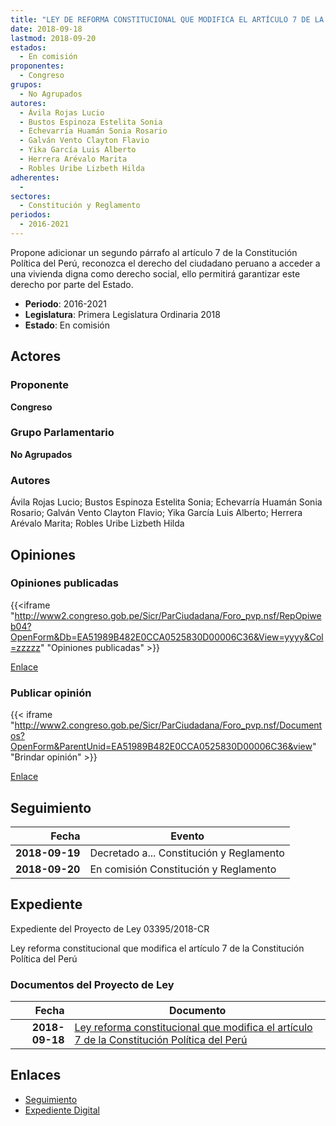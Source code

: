```yaml
---
title: "LEY DE REFORMA CONSTITUCIONAL QUE MODIFICA EL ARTÍCULO 7 DE LA CONSTITUCIÓN POLÍTICA DEL PERÚ"
date: 2018-09-18
lastmod: 2018-09-20
estados: 
  - En comisión
proponentes: 
  - Congreso
grupos: 
  - No Agrupados
autores: 
  - Ávila Rojas Lucio
  - Bustos Espinoza Estelita Sonia
  - Echevarría Huamán Sonia Rosario
  - Galván Vento Clayton Flavio
  - Yika García Luis Alberto
  - Herrera Arévalo Marita
  - Robles Uribe Lizbeth Hilda
adherentes: 
  - 
sectores: 
  - Constitución y Reglamento
periodos: 
  - 2016-2021
---
```


Propone adicionar un segundo párrafo al artículo 7 de la Constitución Política del Perú, reconozca el derecho del ciudadano peruano a acceder a una vivienda digna como derecho social, ello permitirá garantizar este derecho por parte del Estado.

- **Periodo**: 2016-2021
- **Legislatura**: Primera Legislatura Ordinaria 2018
- **Estado**: En comisión

## Actores

### Proponente

**Congreso**

### Grupo Parlamentario

**No Agrupados**

### Autores

Ávila Rojas Lucio; Bustos Espinoza Estelita Sonia; Echevarría Huamán Sonia Rosario; Galván Vento Clayton Flavio; Yika García Luis Alberto; Herrera Arévalo Marita; Robles Uribe Lizbeth Hilda


## Opiniones

### Opiniones publicadas

{{<iframe "http://www2.congreso.gob.pe/Sicr/ParCiudadana/Foro_pvp.nsf/RepOpiweb04?OpenForm&Db=EA51989B482E0CCA0525830D00006C36&View=yyyy&Col=zzzzz" "Opiniones publicadas" >}}

[Enlace](http://www2.congreso.gob.pe/Sicr/ParCiudadana/Foro_pvp.nsf/RepOpiweb04?OpenForm&Db=EA51989B482E0CCA0525830D00006C36&View=yyyy&Col=zzzzz)
### Publicar opinión

{{< iframe "http://www2.congreso.gob.pe/Sicr/ParCiudadana/Foro_pvp.nsf/Documentos?OpenForm&ParentUnid=EA51989B482E0CCA0525830D00006C36&view" "Brindar opinión" >}}

[Enlace](http://www2.congreso.gob.pe/Sicr/ParCiudadana/Foro_pvp.nsf/Documentos?OpenForm&ParentUnid=EA51989B482E0CCA0525830D00006C36&view)

## Seguimiento

| Fecha | Evento |
|------:|--------|
| **2018-09-19** | Decretado a... Constitución y Reglamento|
| **2018-09-20** | En comisión Constitución y Reglamento|


## Expediente

Expediente del Proyecto de Ley 03395/2018-CR

Ley reforma constitucional que modifica el artículo 7 de la Constitución Política del Perú


### Documentos del Proyecto de Ley

| Fecha | Documento |
|------:|--------|
| **2018-09-18** | [Ley reforma constitucional que modifica el artículo 7 de la Constitución Política del Perú](http://www.leyes.congreso.gob.pe/Documentos/2016_2021/Proyectos_de_Ley_y_de_Resoluciones_Legislativas/PL0339520180918.pdf) |

## Enlaces 

- [Seguimiento](http://www2.congreso.gob.pehttp://www2.congreso.gob.pe/Sicr/TraDocEstProc/CLProLey2016.nsf/f7fff46988ca05b1052578e100829cc7/4656c891abde09eb0525830c007f69da?OpenDocument)
- [Expediente Digital](http://www2.congreso.gob.pehttp://www2.congreso.gob.pe/Sicr/TraDocEstProc/CLProLey2016.nsf/f7fff46988ca05b1052578e100829cc7/4656c891abde09eb0525830c007f69da?OpenDocument&Click=05257FB7005EB655.eb71d0cf91d8294e05256cdf006b5706/$Body/0.1C6C)
